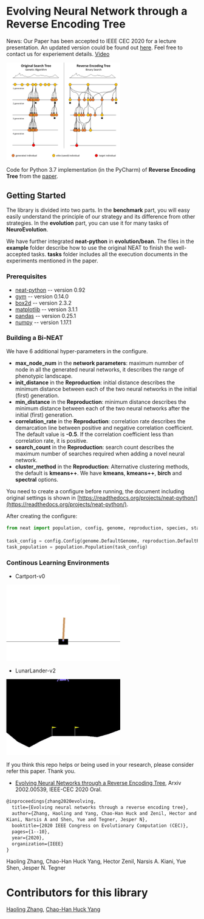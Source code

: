 # Evolving Neural Network through a Reverse Encoding Tree

News: Our Paper has been accepted to IEEE CEC 2020 for a lecture presentation. An updated version could be found out [here](https://arxiv.org/abs/2002.00539). Feel free to contact us for experiement details. [Video](https://www.youtube.com/watch?v=bCfc5macPD0)

<img src="https://github.com/HaolingZHANG/ReverseEncodingTree/blob/master/figures/demo_RET2020.png" width="300">

Code for Python 3.7 implementation (in the PyCharm) of **Reverse Encoding Tree** from the [paper](https://arxiv.org/abs/2002.00539).
## Getting Started
The library is divided into two parts.
In the **benchmark** part, you will easy easily understand the principle of our strategy and its difference from other strategies.
In the **evolution** part, you can use it for many tasks of **NeuroEvolution**.

We have further integrated **neat-python** in **evolution/bean**.
The files in the **example** folder describe how to use the original NEAT to finish the well-accepted tasks.
**tasks** folder includes all the execution documents in the experiments mentioned in the paper.

### Prerequisites
- [neat-python](https://pypi.org/project/neat-python/) -- version 0.92
- [gym](https://pypi.org/project/gym/) -- version 0.14.0
- [box2d](https://pypi.org/project/Box2D/) -- version 2.3.2
- [matplotlib](https://pypi.org/project/matplotlib/) -- version 3.1.1
- [pandas](https://pypi.org/project/pandas/) -- version 0.25.1
- [numpy](https://pypi.org/project/numpy/) -- version 1.17.1

### Building a Bi-NEAT
We have 6 additional hyper-parameters in the configure.
- **max_node_num** in the **network parameters**: maximum numnber of node in all the generated neural networks, it describes the range of phenotypic landscape.
- **init_distance** in the **Reproduction**: initial distance describes the minimum distance between each of the two neural networks in the initial (first) generation.
- **min_distance** in the **Reproduction**: minimum distance describes the minimum distance between each of the two neural networks after the initial (first) generation.
- **correlation_rate** in the **Reproduction**: correlation rate describes the demarcation line between positive and negative correlation coefficient. The default value is **-0.5**. If the correlation coefficient less than correlation rate, it is positive.
- **search_count** in the **Reproduction**: search count describes the maximum number of searches required when adding a novel neural network.
- **cluster_method** in the **Reproduction**:  Alternative clustering methods, the default is **kmeans++**. We have **kmeans**, **kmeans++**, **birch** and **spectral** options.

You need to create a configure before running, the document including original settings is shown in [https://readthedocs.org/projects/neat-python/](https://readthedocs.org/projects/neat-python/).

After creating the configure:
```python
from neat import population, config, genome, reproduction, species, stagnation

task_config = config.Config(genome.DefaultGenome, reproduction.DefaultReproduction, species.DefaultSpeciesSet, stagnation.DefaultStagnation, "your configure path")
task_population = population.Population(task_config)
```
### Continous Learning Environments

- Cartport-v0

<img src="https://github.com/HaolingZHANG/ReverseEncodingTree/blob/master/figures/cartpole.gif" width="300">

- LunarLander-v2

<img src="https://github.com/HaolingZHANG/ReverseEncodingTree/blob/master/figures/lunar_lander_success_example.gif" width="300">

If you think this repo helps or being used in your research, please consider refer this paper. Thank you.

- [Evolving Neural Networks through a Reverse Encoding Tree](https://arxiv.org/abs/2002.00539), Arxiv 2002.00539, IEEE-CEC 2020 Oral.

````
@inproceedings{zhang2020evolving,
  title={Evolving neural networks through a reverse encoding tree},
  author={Zhang, Haoling and Yang, Chao-Han Huck and Zenil, Hector and Kiani, Narsis A and Shen, Yue and Tegner, Jesper N},
  booktitle={2020 IEEE Congress on Evolutionary Computation (CEC)},
  pages={1--10},
  year={2020},
  organization={IEEE}
}

````

Haoling Zhang, Chao-Han Huck Yang, Hector Zenil, Narsis A. Kiani, Yue Shen, Jesper N. Tegner

# Contributors for this library
[Haoling Zhang](https://github.com/HaolingZHANG), [Chao-Han Huck Yang](https://github.com/huckiyang)
